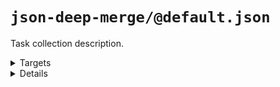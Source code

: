 # `json-deep-merge/@default.json`

Task collection description.

<!---0--><details>
<!---0--><summary>Targets</summary>

```
project
└─ merge-deep-target.json
```

<!---0--></details>

<!---0--><details>
<!---0--><summary>Details</summary>

## json-deep-merge/task

_Updating `merge-deep-target.json` using `merge-deep`._

- Some purpose.

<!---1--><details>
<!---1--><summary>Targets</summary>

```
project
└─ merge-deep-target.json
```

<!---1--></details>

</details>

